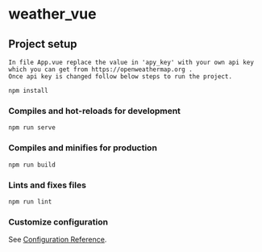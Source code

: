 # weather_vue

## Project setup
```
In file App.vue replace the value in 'apy_key' with your own api key which you can get from https://openweathermap.org .
Once api key is changed follow below steps to run the project.

npm install
```

### Compiles and hot-reloads for development
```
npm run serve
```

### Compiles and minifies for production
```
npm run build
```

### Lints and fixes files
```
npm run lint
```

### Customize configuration
See [Configuration Reference](https://cli.vuejs.org/config/).
